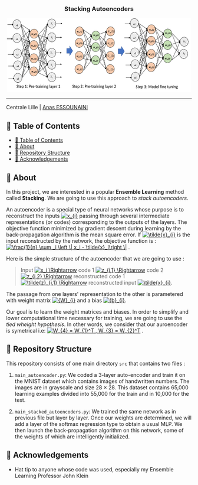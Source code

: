 <h3 align="center">Stacking Autoencoders</h3>

<p align="center">
  <a href="" rel="noopener">
 <img width=500px height=200px src=";/../readme_elmts_folder/img_auto_enc.png" alt="Bot logo"></a>
</p>

---

Centrale Lille | [Anas ESSOUNAINI](https://github.com/AnasEss) 

## 📝 Table of Contents

- [📝 Table of Contents](#-table-of-contents)
- [🧐 About <a name = "about"></a>](#-about)
- [🎥 Repository Structure  <a name = "repo-struct"></a>](#-repository-structure)
- [🎉 Acknowledgements <a name = "acknowledgement"></a>](#-acknowledgements)


## 🧐 About <a name = "about"></a>

In this project, we are interested in a popular __Ensemble Learning__ method called __Stacking__. We are going to use this approach to _stack autoencoders_.

An autoencoder is a special type of neural networks whose purpose is to reconstruct the inputs <a href="https://www.codecogs.com/eqnedit.php?latex=x_{i}" target="_blank"><img src="https://latex.codecogs.com/gif.latex?x_{i}" title="x_{i}" /></a> passing through several intermediate representations (or codes) corresponding to the outputs of the layers. The
objective function minimized by gradient descent during learning by the back-propagation algorithm is the mean square error. If <a href="https://www.codecogs.com/eqnedit.php?latex=\tilde{x}_{i}" target="_blank"><img src="https://latex.codecogs.com/gif.latex?\tilde{x}_{i}" title="\tilde{x}_{i}" /></a>
is the input reconstructed by the network, the objective function is : <a href="https://www.codecogs.com/eqnedit.php?latex=\frac{1}{n}&space;\sum&space;_i&space;\left&space;\|&space;x_i&space;-&space;\tilde{x}_i\right&space;\|" target="_blank"><img src="https://latex.codecogs.com/gif.latex?\frac{1}{n}&space;\sum&space;_i&space;\left&space;\|&space;x_i&space;-&space;\tilde{x}_i\right&space;\|" title="\frac{1}{n} \sum _i \left \| x_i - \tilde{x}_i\right \|" /></a> .

Here is the simple structure of the autoencoder that we are going to use :
> Input <a href="https://www.codecogs.com/eqnedit.php?latex=x_i&space;\Rightarrow" target="_blank"><img src="https://latex.codecogs.com/gif.latex?x_i&space;\Rightarrow" title="x_i \Rightarrow" /></a> code 1 <a href="https://www.codecogs.com/eqnedit.php?latex=z_{i,1}&space;\Rightarrow" target="_blank"><img src="https://latex.codecogs.com/gif.latex?z_{i,1}&space;\Rightarrow" title="z_{i,1} \Rightarrow" /></a> code 2 <a href="https://www.codecogs.com/eqnedit.php?latex=z_{i,1}&space;\Rightarrow" target="_blank"><img src="https://latex.codecogs.com/gif.latex?z_{i,2}&space;\Rightarrow" title="z_{i,2} \Rightarrow" /></a> reconstructed code 1 
<a href="https://www.codecogs.com/eqnedit.php?latex=\tilde{z}_{i,1}&space;\Rightarrow" target="_blank"><img src="https://latex.codecogs.com/gif.latex?\tilde{z}_{i,1}&space;\Rightarrow" title="\tilde{z}_{i,1} \Rightarrow" /></a> reconstructed input <a href="https://www.codecogs.com/eqnedit.php?latex=\tilde{x}_{i}" target="_blank"><img src="https://latex.codecogs.com/gif.latex?\tilde{x}_{i}" title="\tilde{x}_{i}" /></a>. 

The passage from one layers' representation to the other is parametered with weight matrix <a href="https://www.codecogs.com/eqnedit.php?latex={W}_{i}" target="_blank"><img src="https://latex.codecogs.com/gif.latex?{W}_{i}" title="{W}_{i}" /></a> and a bias <a href="https://www.codecogs.com/eqnedit.php?latex={b}_{i}" target="_blank"><img src="https://latex.codecogs.com/gif.latex?{b}_{i}" title="{b}_{i}" /></a>. 

Our goal is to learn the weight matrices and biases. In order to simplify and lower computational time necessary for training, we are going to use the _tied wheight hypothesis_. In other words, we consider that our auroencoder is symetrical i.e: <a href="https://www.codecogs.com/eqnedit.php?latex=\bg_red&space;W_{4}&space;=&space;W_{1}^T&space;,&space;W_{3}&space;=&space;W_{2}^T" target="_blank"><img src="https://latex.codecogs.com/gif.latex?\bg_red&space;W_{4}&space;=&space;W_{1}^T&space;,&space;W_{3}&space;=&space;W_{2}^T" title="W_{4} = W_{1}^T , W_{3} = W_{2}^T" /></a> .

## 🎥 Repository Structure  <a name = "repo-struct"></a>

This repository consists of one main directory `src` that contains two files :

1. `main_autoencoder.py`: We coded a 3-layer auto-encoder and train it on the MNIST dataset which contains images of handwritten numbers. The images are in
grayscale and size 28 × 28. This dataset contains 65,000 learning examples divided into 55,000 for
the train and in 10,000 for the test.

1. `main_stacked_autoencoders.py`: We trained the same network as in previous file but layer by layer. Once our weights are determined,
we will add a layer of the softmax regression type to obtain a usual MLP. We then launch
the back-propagation algorithm on this network, some of the weights of which are intelligently initialized.









## 🎉 Acknowledgements <a name = "acknowledgement"></a>

- Hat tip to anyone whose code was used, especially my Ensemble Learning Professor John Klein
